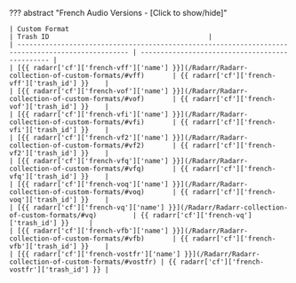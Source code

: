 ??? abstract "French Audio Versions - [Click to show/hide]"

    | Custom Format                                                                                      | Trash ID                                        |
    | -------------------------------------------------------------------------------------------------- | ----------------------------------------------- |
    | [{{ radarr['cf']['french-vff']['name'] }}](/Radarr/Radarr-collection-of-custom-formats/#vff)       | {{ radarr['cf']['french-vff']['trash_id'] }}    |
    | [{{ radarr['cf']['french-vof']['name'] }}](/Radarr/Radarr-collection-of-custom-formats/#vof)       | {{ radarr['cf']['french-vof']['trash_id'] }}    |
    | [{{ radarr['cf']['french-vfi']['name'] }}](/Radarr/Radarr-collection-of-custom-formats/#vfi)       | {{ radarr['cf']['french-vfi']['trash_id'] }}    |
    | [{{ radarr['cf']['french-vf2']['name'] }}](/Radarr/Radarr-collection-of-custom-formats/#vf2)       | {{ radarr['cf']['french-vf2']['trash_id'] }}    |
    | [{{ radarr['cf']['french-vfq']['name'] }}](/Radarr/Radarr-collection-of-custom-formats/#vfq)       | {{ radarr['cf']['french-vfq']['trash_id'] }}    |
    | [{{ radarr['cf']['french-voq']['name'] }}](/Radarr/Radarr-collection-of-custom-formats/#voq)       | {{ radarr['cf']['french-voq']['trash_id'] }}    |
    | [{{ radarr['cf']['french-vq']['name'] }}](/Radarr/Radarr-collection-of-custom-formats/#vq)         | {{ radarr['cf']['french-vq']['trash_id'] }}     |
    | [{{ radarr['cf']['french-vfb']['name'] }}](/Radarr/Radarr-collection-of-custom-formats/#vfb)       | {{ radarr['cf']['french-vfb']['trash_id'] }}    |
    | [{{ radarr['cf']['french-vostfr']['name'] }}](/Radarr/Radarr-collection-of-custom-formats/#vostfr) | {{ radarr['cf']['french-vostfr']['trash_id'] }} |
